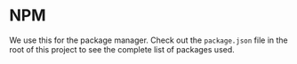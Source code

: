 # NPM 
We use this for the package manager. Check out the 
`package.json` file in the root of this project to 
see the complete list of packages used.


